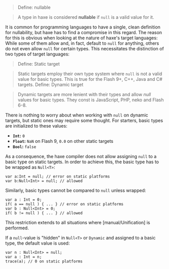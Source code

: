 > Define: nullable

>
> A type in haxe is considered **nullable** if `null` is a valid value for it.

It is common for programming languages to have a single, clean definition for nullability, but haxe has to find a compromise in this regard. The reason for this is obvious when looking at the nature of haxe's target languages: While some of them allow and, in fact, default to `null` for anything, others do not even allow `null` for certain types. This necessitates the distinction of two types of target languages:

> Define: Static target

>
> Static targets employ their own type system where `null` is not a valid value for basic types. This is true for the Flash 9+, C++, Java and C# targets.
> Define: Dynamic target

>
> Dynamic targets are more lenient with their types and allow *null* values for basic types. They const is JavaScript, PHP, neko and Flash 6-8.

There is nothing to worry about when working with `null` on dynamic targets, but static ones may require some thought. For starters, basic types are initialized to these values:



* **`Int`:** `0`
* **`Float`:** `NaN` on Flash 9, `0.0` on other static targets
* **`Bool`:** `false`


As a consequence, the haxe compiler does not allow assigning `null` to a basic type on static targets. In order to achieve this, the basic type has to be wrapped as `Null<T>`:

```
var a:Int = null; // error on static platforms
var b:Null<Int> = null; // allowed
```
Similarly, basic types cannot be compared to `null` unless wrapped:

```
var a : Int = 0;
if( a == null ) { ... } // error on static platforms
var b : Null<Int> = 0;
if( b != null ) { ... } // allowed
```
This restriction extends to all situations where [manual/Unification] is performed.

If a `null`-value is "hidden" in `Null<T>` or `Dynamic` and assigned to a basic type, the default value is used:

```
var n : Null<Int> = null;
var a : Int = n;
trace(a); // 0 on static platforms
```